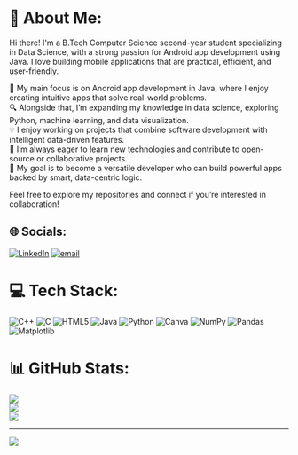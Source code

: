 # 💫 About Me:
Hi there! I'm a B.Tech Computer Science second-year student specializing in Data Science, with a strong passion for Android app development using Java. I love building mobile applications that are practical, efficient, and user-friendly.<br>

📱 My main focus is on Android app development in Java, where I enjoy creating intuitive apps that solve real-world problems.<br>
🔍 Alongside that, I’m expanding my knowledge in data science, exploring Python, machine learning, and data visualization.<br>
💡 I enjoy working on projects that combine software development with intelligent data-driven features.<br>
🚀 I’m always eager to learn new technologies and contribute to open-source or collaborative projects.<br>
🎯 My goal is to become a versatile developer who can build powerful apps backed by smart, data-centric logic.<br>

Feel free to explore my repositories and connect if you’re interested in collaboration!<br>


## 🌐 Socials:
[![LinkedIn](https://img.shields.io/badge/LinkedIn-%230077B5.svg?logo=linkedin&logoColor=white)](https://linkedin.com/in/bhavishya-verma1) [![email](https://img.shields.io/badge/Email-D14836?logo=gmail&logoColor=white)](mailto:bhavishyaver50@gmail.com) 

# 💻 Tech Stack:
![C++](https://img.shields.io/badge/c++-%2300599C.svg?style=for-the-badge&logo=c%2B%2B&logoColor=white) ![C](https://img.shields.io/badge/c-%2300599C.svg?style=for-the-badge&logo=c&logoColor=white) ![HTML5](https://img.shields.io/badge/html5-%23E34F26.svg?style=for-the-badge&logo=html5&logoColor=white) ![Java](https://img.shields.io/badge/java-%23ED8B00.svg?style=for-the-badge&logo=openjdk&logoColor=white) ![Python](https://img.shields.io/badge/python-3670A0?style=for-the-badge&logo=python&logoColor=ffdd54) ![Canva](https://img.shields.io/badge/Canva-%2300C4CC.svg?style=for-the-badge&logo=Canva&logoColor=white) ![NumPy](https://img.shields.io/badge/numpy-%23013243.svg?style=for-the-badge&logo=numpy&logoColor=white) ![Pandas](https://img.shields.io/badge/pandas-%23150458.svg?style=for-the-badge&logo=pandas&logoColor=white) ![Matplotlib](https://img.shields.io/badge/Matplotlib-%23ffffff.svg?style=for-the-badge&logo=Matplotlib&logoColor=black)
# 📊 GitHub Stats:
![](https://github-readme-stats.vercel.app/api?username=bhavishyaverma450&theme=dark&hide_border=false&include_all_commits=false&count_private=false)<br/>
![](https://nirzak-streak-stats.vercel.app/?user=bhavishyaverma450&theme=dark&hide_border=false)<br/>
![](https://github-readme-stats.vercel.app/api/top-langs/?username=bhavishyaverma450&theme=dark&hide_border=false&include_all_commits=false&count_private=false&layout=compact)

---
[![](https://visitcount.itsvg.in/api?id=bhavishyaverma450&icon=0&color=0)](https://visitcount.itsvg.in)

<!-- Proudly created with GPRM ( https://gprm.itsvg.in ) -->

